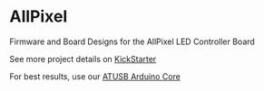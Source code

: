 AllPixel
========

Firmware and Board Designs for the AllPixel LED Controller Board

See more project details on [KickStarter](http://maniacallabs.com/AllPixel)

For best results, use our [ATUSB Arduino Core](https://github.com/ManiacalLabs/ATUSB_Core)
